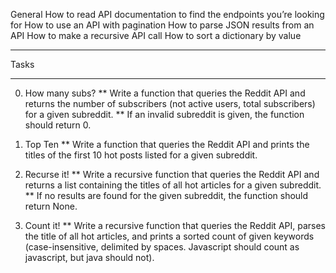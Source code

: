 General
How to read API documentation to find the endpoints you’re looking for
How to use an API with pagination
How to parse JSON results from an API
How to make a recursive API call
How to sort a dictionary by value

***************
Tasks
***************
0. How many subs?
** Write a function that queries the Reddit API and returns the number of subscribers (not active users, total subscribers) for a given subreddit.
** If an invalid subreddit is given, the function should return 0.

1. Top Ten
** Write a function that queries the Reddit API and prints the titles of the first 10 hot posts listed for a given subreddit.

2. Recurse it!
** Write a recursive function that queries the Reddit API and returns a list containing the titles of all hot articles for a given subreddit.
** If no results are found for the given subreddit, the function should return None.

3. Count it!
** Write a recursive function that queries the Reddit API, parses the title of all hot articles, and prints a sorted count of given keywords (case-insensitive, delimited by spaces. Javascript should count as javascript, but java should not).
